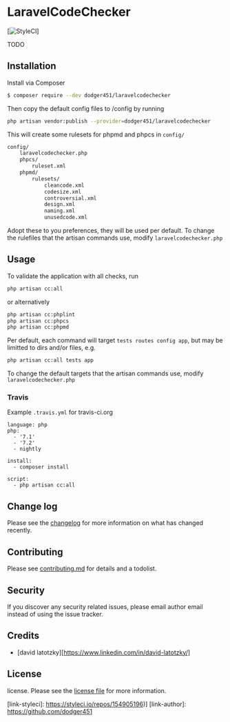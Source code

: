 # LaravelCodeChecker

[![StyleCI](https://github.styleci.io/repos/154905196/shield?branch=master)]

TODO

## Installation

Install via Composer

``` bash
$ composer require --dev dodger451/laravelcodechecker
```

Then copy the default config files to /config by running

``` bash
php artisan vendor:publish --provider=dodger451/laravelcodechecker
```

This will create some rulesets for phpmd and phpcs in ``config/``
``` bash
config/
    laravelcodechecker.php
    phpcs/
        ruleset.xml
    phpmd/
        rulesets/
            cleancode.xml
            codesize.xml
            controversial.xml
            design.xml
            naming.xml
            unusedcode.xml
```
Adopt these to you preferences, they will be used per default.
To change the rulefiles that the artisan commands use, modify ``laravelcodechecker.php``
## Usage

To validate the application with all checks, run
``` bash
php artisan cc:all
```
or alternatively

``` bash
php artisan cc:phplint
php artisan cc:phpcs
php artisan cc:phpmd
```

Per default, each command will target ``tests routes config app``,
but may be limitted to dirs and/or files, e.g.
``` bash
php artisan cc:all tests app
```
To change the default targets that the artisan commands use, modify ``laravelcodechecker.php``

### Travis
Example `.travis.yml` for travis-ci.org
```
language: php
php:
  - '7.1'
  - '7.2'
  - nightly

install:
  - composer install

script:
  - php artisan cc:all
```

## Change log

Please see the [changelog](changelog.md) for more information on what has changed recently.

## Contributing

Please see [contributing.md](contributing.md) for details and a todolist.

## Security

If you discover any security related issues, please email author email instead of using the issue tracker.

## Credits

- [david latotzky][https://www.linkedin.com/in/david-latotzky/]

## License

license. Please see the [license file](license.md) for more information.

[link-styleci]: https://styleci.io/repos/154905196)]
[link-author]: https://github.com/dodger451
